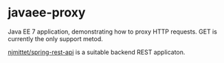 javaee-proxy
============

Java EE 7 application, demonstrating how to proxy
HTTP requests. GET is currently the only support metod. 

[njmittet/spring-rest-api](https://github.com/njmittet/spring-rest-api) is a suitable
backend REST applicaton.
